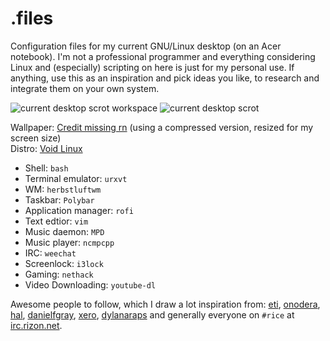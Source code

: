 # .files

Configuration files for my current GNU/Linux desktop (on an Acer notebook). I'm not a professional programmer and everything considering Linux and (especially) scripting on here is just for my personal use. If anything, use this as an inspiration and pick ideas you like, to research and integrate them on your own system.

![current desktop scrot workspace](https://u.teknik.io/t0biA.png)
![current desktop scrot](https://u.teknik.io/mtICl.png)

Wallpaper: [Credit missing rn](https://u.teknik.io/tMg9x.png) (using a compressed version, resized for my screen size)  
Distro: [Void Linux](https://voidlinux.eu)

- Shell: ``bash``
- Terminal emulator: ``urxvt``
- WM: ``herbstluftwm``
- Taskbar: ``Polybar``
- Application manager: ``rofi``
- Text edtior: ``vim``
- Music daemon: ``MPD``
- Music player: ``ncmpcpp``
- IRC: ``weechat``
- Screenlock: ``i3lock``
- Gaming: ``nethack``
- Video Downloading: ``youtube-dl``

Awesome people to follow, which I draw a lot inspiration from: [eti](https://github.com/eti0), [onodera](https://github.com/onodera-punpun), [hal](https://github.com/hal-ullr), [danielfgray](https://github.com/DanielFGray), [xero](https://github.com/xero), [dylanaraps](https://github.com/dylanaraps) and generally everyone on ``#rice`` at [irc.rizon.net](https://rizon.net).
